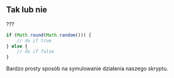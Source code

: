 
## Tak lub nie

???

```javascript
if (Math.round(Math.random())) {
	// do if true
} else {
	// do if false
}
```
Bardzo prosty sposób na symulowanie działania naszego skryptu.